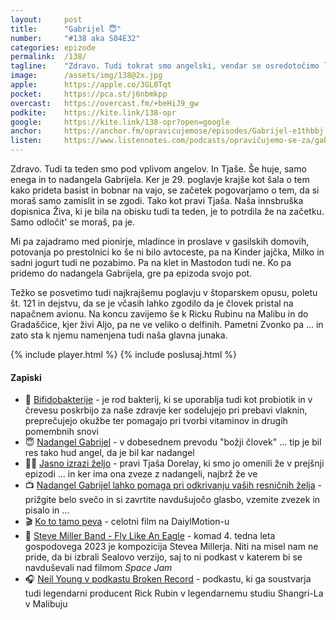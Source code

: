 ```yaml
---
layout: 	post
title:  	"Gabrijel 😇"
number: 	"#138 aka S04E32"
categories:	epizode
permalink:	/138/
tagline: 	"Zdravo. Tudi tokrat smo angelski, vendar se osredotočimo le na enega nadangela, Gabrijela. Zelo malo časa se pogovarjamo tudi o najkrajšem poglavju v štoparskem opusu, večino časa o življenju, vesolju in sploh vsem."
image:		/assets/img/138@2x.jpg
apple:		https://apple.co/3GL0Tqt
pocket:		https://pca.st/j6nbmkpp
overcast:	https://overcast.fm/+beHiJ9_gw
podkite:	https://kite.link/138-opr
google:		https://kite.link/138-opr?open=google
anchor:		https://anchor.fm/opravicujemose/episodes/Gabrijel-e1thbbj
listen:		https://www.listennotes.com/podcasts/opravičujemo-se-za/gabrijel-YQ4PuoqiarI/embed/
---
```


Zdravo. Tudi ta teden smo pod vplivom angelov. In Tjaše. Še huje, samo enega in to nadangela Gabrijela. Ker je 29. poglavje krajše kot šala o tem kako prideta basist in bobnar na vajo, se začetek pogovarjamo o tem, da si moraš samo zamislit in se zgodi. Tako kot pravi Tjaša. Naša innsbruška dopisnica Živa, ki je bila na obisku tudi ta teden, je to potrdila že na začetku. Samo odločit' se moraš, pa je. 

Mi pa zajadramo med pionirje, mladince in proslave v gasilskih domovih, potovanja po prestolnici ko še ni bilo avtoceste, pa na Kinder jajčka, Milko in sadni jogurt tudi ne pozabimo. Pa na klet in Mastodon tudi ne. Ko pa pridemo do nadangela Gabrijela, gre pa epizoda svojo pot. 

Težko se posvetimo tudi najkrajšemu poglavju v štoparskem opusu, poletu št. 121 in dejstvu, da  se je včasih lahko zgodilo da je človek pristal na napačnem avionu. Na koncu zavijemo še k Ricku Rubinu na Malibu in do Gradaščice, kjer živi Aljo, pa ne ve veliko o delfinih. Pametni Zvonko pa ... in zato sta k njemu namenjena tudi naša glavna junaka. 

{% include player.html %}
{% include poslusaj.html %}

<!--break-->

#### Zapiski

- 🧫 [Bifidobakterije](https://en.wikipedia.org/wiki/Bifidobacterium) - je rod bakterij, ki se uporablja tudi kot probiotik in v črevesu poskrbijo za naše zdravje ker sodelujejo pri prebavi vlaknin, preprečujejo okužbe ter pomagajo pri tvorbi vitaminov in drugih pomembnih snovi
- 😇 [Nadangel Gabrijel](https://www.svetangelov.com/nadangeli/nadangel-gabrijel-bozja-pravicnost-in-postenost) - v dobesednem prevodu "božji človek" ... tip je bil res tako hud angel, da je bil kar nadangel
- 🧞‍♀️ [Jasno izrazi željo](https://www.tjasadorelay.com/sl/karte/54/jasno-izrazi-svojo-zeljo.html#card) - pravi Tjaša Dorelay, ki smo jo omenili že v prejšnji epizodi ... in ker ima ona zveze z nadangeli, najbrž že ve
- 📺 [Nadangel Gabrijel lahko pomaga pri odkrivanju vaših resničnih želja](https://www.youtube.com/watch?v=aPTqKd1CoMs) - prižgite belo svečo in si zavrtite navdušujočo glasbo, vzemite zvezek in pisalo in ... 
- 🎬 [Ko to tamo peva](https://www.dailymotion.com/video/x8et4xc) - celotni film na DaiylMotion-u
- 🦅 [Steve Miller Band - Fly Like An Eagle](https://www.youtube.com/watch?v=WuXwSyahgW4) - komad 4. tedna leta gospodovega 2023 je kompozicija Stevea Millerja. Niti na misel nam ne pride, da bi izbrali Sealovo verzijo, saj to ni podkast v katerem bi se navduševali nad filmom _Space Jam_
- 🎧 [Neil Young v podkastu Broken Record](https://www.pushkin.fm/podcasts/broken-record/neil-young) - podkastu, ki ga soustvarja tudi legendarni producent Rick Rubin v legendarnemu studiu Shangri-La v Malibuju